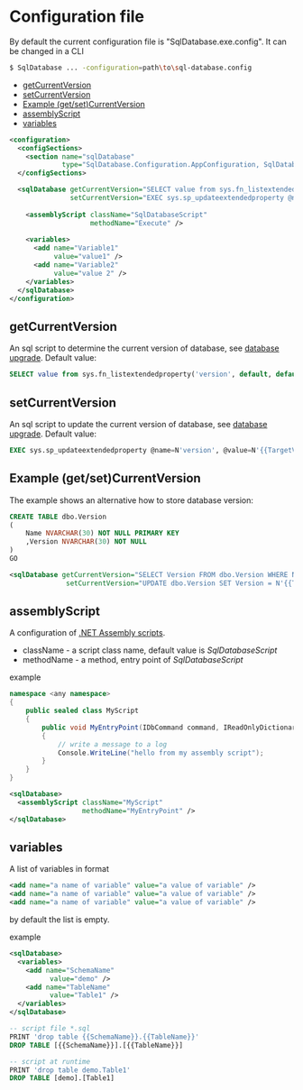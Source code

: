 Configuration file
==================

By default the current configuration file is "SqlDatabase.exe.config". It can be changed in a CLI
```bash
$ SqlDatabase ... -configuration=path\to\sql-database.config
```


<!-- toc -->
- [getCurrentVersion](#getCurrentVersion)
- [setCurrentVersion](#setCurrentVersion)
- [Example (get/set)CurrentVersion](#Example-(get/set)CurrentVersion)
- [assemblyScript](#assemblyScript)
- [variables](#variables)

<!-- tocstop -->


```xml
<configuration>
  <configSections>
    <section name="sqlDatabase"
             type="SqlDatabase.Configuration.AppConfiguration, SqlDatabase"/>
  </configSections>

  <sqlDatabase getCurrentVersion="SELECT value from sys.fn_listextendedproperty('version', default, default, default, default, default, default)"
               setCurrentVersion="EXEC sys.sp_updateextendedproperty @name=N'version', @value=N'{{TargetVersion}}''">
               
    <assemblyScript className="SqlDatabaseScript"
                    methodName="Execute" />
                    
    <variables>
      <add name="Variable1"
           value="value1" />
      <add name="Variable2"
           value="value 2" />
    </variables>
  </sqlDatabase>
</configuration>
```

## getCurrentVersion
An sql script to determine the current version of database, see [database upgrade](https://github.com/max-ieremenko/SqlDatabase/tree/master/Examples/MigrationStepsFolder).
Default value:
```sql
SELECT value from sys.fn_listextendedproperty('version', default, default, default, default, default, default)
```

## setCurrentVersion
An sql script to update the current version of database, see [database upgrade](https://github.com/max-ieremenko/SqlDatabase/tree/master/Examples/MigrationStepsFolder).
Default value:
```sql
EXEC sys.sp_updateextendedproperty @name=N'version', @value=N'{{TargetVersion}}''
```

## Example (get/set)CurrentVersion
The example shows an alternative how to store database version:
```sql
CREATE TABLE dbo.Version
(
    Name NVARCHAR(30) NOT NULL PRIMARY KEY
    ,Version NVARCHAR(30) NOT NULL
)
GO
```

```xml
<sqlDatabase getCurrentVersion="SELECT Version FROM dbo.Version WHERE Name = 'database'"
              setCurrentVersion="UPDATE dbo.Version SET Version = N'{{TargetVersion}}'' WHERE Name = 'database'" />
```

## assemblyScript
A configuration of [.NET Assembly scripts](https://github.com/max-ieremenko/SqlDatabase/tree/master/Examples/CSharpMirationStep).

* className - a script class name, default value is *SqlDatabaseScript*
* methodName - a method, entry point of *SqlDatabaseScript*

example
```C#
namespace <any namespace>
{
    public sealed class MyScript
    {
        public void MyEntryPoint(IDbCommand command, IReadOnlyDictionary<string, string> variables)
        {
            // write a message to a log
            Console.WriteLine("hello from my assembly script");
        }
    }
}
```
```xml
<sqlDatabase>
  <assemblyScript className="MyScript"
                  methodName="MyEntryPoint" />
</sqlDatabase>
```

## variables
A list of variables in format
```xml
<add name="a name of variable" value="a value of variable" />
<add name="a name of variable" value="a value of variable" />
<add name="a name of variable" value="a value of variable" />
```
by default the list is empty.

example
```xml
<sqlDatabase>
  <variables>
    <add name="SchemaName"
          value="demo" />
    <add name="TableName"
          value="Table1" />
  </variables>
</sqlDatabase>
```
```sql
-- script file *.sql
PRINT 'drop table {{SchemaName}}.{{TableName}}'
DROP TABLE [{{SchemaName}}].[{{TableName}}]

-- script at runtime
PRINT 'drop table demo.Table1'
DROP TABLE [demo].[Table1]
```
